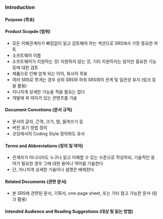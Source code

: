 ### Introduction
#### Purpose (목표)
#### Product Scopde (범위)
- 모든 이해관계자가 빠짐없이 읽고 검토해야 하는 섹션으로 SRS에서 가장 중요한 파트
- 소프트웨어 이름
- 소프트웨어가 지원하는 것/ 지원하지 않는 것, 기타 지원하지는 않지만 중요한 기능등에 대한 검토
- 제품으로 인해 얻게 되는 이익, 회사의 목표
- 여러 SRS로 쪼개는 경우 상위 SRS와 하위 SRS와의 관계 및 일관성 유지 (링크 등을 활용)
- 지나치게 상세한 기능을 적을 필요는 없다
- 개발에 꼭 의미가 있는 콘텐츠를 기술
#### Document Convetions (문서 규칙)
- 문서의 글자, 간격, 크기, 탭, 들여쓰기 등
- 버전 표기 방법 정의 
- 코딩에서의 Coding Style 정의와도 유사
#### Terms and Abbreviations (정의 및 약어)
- 관계자가 아니더라도 누구나 읽고 이해할 수 있는 수준으로 작성하되, 기술적인 용어가 필요한 경우 그에 대한 용어나 약어를 기술한다
- 단, 지나치게 상세한 기술이나 설명은 배제한다
#### Related Documents (관련 문서)
- 본 SRS에 관련된 문서, 기획서, one-page sheet, 또는 기타 참고 가능한 문서 (링크 활용)
#### Intended Audience and Reading Suggestions (대상 및 읽는 방법)

